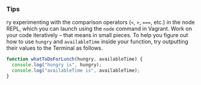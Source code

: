 ### Tips
ry experimenting with the comparison operators (`<`, `>`, `===`, etc.) in the node REPL, which you can launch using the `node` command in Vagrant.
Work on your code iteratively – that means in small pieces. 
To help you figure out how to use `hungry` and `availableTime` inside your function, try outputting their values to the Terminal as follows.
```Javascript
function whatToDoForLunch(hungry, availableTime) {
  console.log("hungry is", hungry);
  console.log("availableTime is", availableTime);
}
```